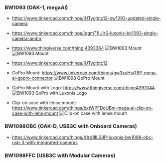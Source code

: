 
### BW1093 (OAK-1, megaAI)
 - https://www.tinkercad.com/things/lUTygibtc12-bw1093-updated-single-camera
 - https://www.tinkercad.com/things/iqgmT1IUlrS-luxonis-bk1093-single-camera-and-x
 - https://www.thingiverse.com/thing:4393364 
 ![BW1093 Mount](https://i.imgur.com/BNSg3L2.jpg)
 ![BW1093 Mount](https://i.imgur.com/DhWa0mq.jpg)
 
 - https://www.tinkercad.com/things/lUTygibtc12
 - GoPro Mount: https://www.tinkercad.com/things/gw3xuHsiT8P-mega-ai-gopro-connector
 ![BW1093 GoPro Mount](https://i.imgur.com/h34zAFK.png)
 
 - GoPro Mount with Logo: https://www.thingiverse.com/thing:4397044
 ![BW1093 GoPro with Luxonis Logo](https://i.imgur.com/juJJh4B.png) 
 
 - Clip-on case with lense mount: https://www.tinkercad.com/things/bxtWPFDoUBm-mega-ai-clip-on-case-with-lens-mount
 ![Clip-on case with lense mount](https://i.imgur.com/pPNqCFV.png)
 
 ### BW1098OBC (OAK-D, USB3C with Onboard Cameras)
  - https://www.tinkercad.com/things/h1rb1lILS8P-luxonis-bw1098-obc-usb-3-with-integrated-cameras
 
 ### BW1098FFC (USB3C with Modular Cameras)
